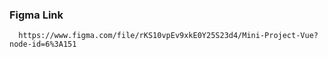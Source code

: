 ### Figma Link

      https://www.figma.com/file/rKS10vpEv9xkE0Y25S23d4/Mini-Project-Vue?node-id=6%3A151

